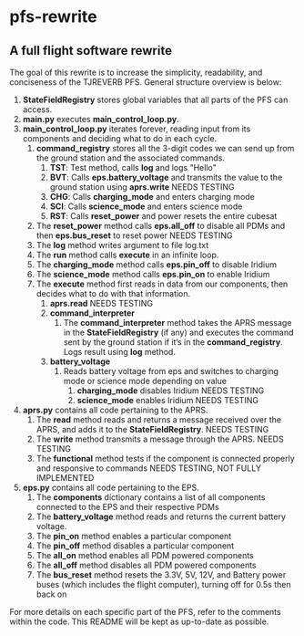 # pfs-rewrite

## A full flight software rewrite

The goal of this rewrite is to increase the simplicity, readability, and conciseness of the TJREVERB PFS. General structure overview is below:

1. **StateFieldRegistry** stores global variables that all parts of the PFS can access.
2. **main.py** executes **main_control_loop.py**.
3. **main_control_loop.py** iterates forever, reading input from its components and deciding what to do in each cycle.
   1. **command_registry** stores all the 3-digit codes we can send up from the ground station and the associated commands.
      1. **TST**: Test method, calls **log** and logs "Hello"
      2. **BVT**: Calls **eps.battery_voltage** and transmits the value to the ground station using **aprs.write** NEEDS TESTING
      3. **CHG**: Calls **charging_mode** and enters charging mode
      4. **SCI**: Calls **science_mode** and enters science mode
      5. **RST**: Calls **reset_power** and power resets the entire cubesat
   2. The **reset_power** method calls **eps.all_off** to disable all PDMs and then **eps.bus_reset** to reset power NEEDS TESTING
   3. The **log** method writes argument to file log.txt
   4. The **run** method calls **execute** in an infinite loop.
   5. The **charging_mode** method calls **eps.pin_off** to disable Iridium
   6. The **science_mode** method calls **eps.pin_on** to enable Iridium
   7. The **execute** method first reads in data from our components, then decides what to do with that information.
      1. **aprs.read** NEEDS TESTING
      2. **command_interpreter**
         1. The **command_interpreter** method takes the APRS message in the **StateFieldRegistry** (if any) and executes the command sent by the ground station if it’s in the **command_registry**. Logs result using **log** method.
      3. **battery_voltage**
         1. Reads battery voltage from eps and switches to charging mode or science mode depending on value
            1. **charging_mode** disables Iridium NEEDS TESTING
            2. **science_mode** enables Iridium NEEDS TESTING
4. **aprs.py** contains all code pertaining to the APRS.
   1. The **read** method reads and returns a message received over the APRS, and adds it to the **StateFieldRegistry**. NEEDS TESTING
   2. The **write** method transmits a message through the APRS. NEEDS TESTING
   3. The **functional** method tests if the component is connected properly and responsive to commands NEEDS TESTING, NOT FULLY IMPLEMENTED
5. **eps.py** contains all code pertaining to the EPS.
   1. The **components** dictionary contains a list of all components connected to the EPS and their respective PDMs
   2. The **battery_voltage** method reads and returns the current battery voltage.
   3. The **pin_on** method enables a particular component
   4. The **pin_off** method disables a particular component
   5. The **all_on** method enables all PDM powered components
   6. The **all_off** method disables all PDM powered components
   7. The **bus_reset** method resets the 3.3V, 5V, 12V, and Battery power buses (which includes the flight computer), turning off for 0.5s then back on

For more details on each specific part of the PFS, refer to the comments within the code. This README will be kept as up-to-date as possible.
